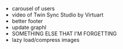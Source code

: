 - carousel of users
- video of Twin Sync Studio by Virtuart
- better footer
- update graphl
- SOMETHING ELSE THAT I'M FORGETTING
- lazy load/compress images
